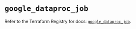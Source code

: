 # `google_dataproc_job`

Refer to the Terraform Registry for docs: [`google_dataproc_job`](https://registry.terraform.io/providers/hashicorp/google/6.3.0/docs/resources/dataproc_job).
